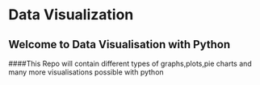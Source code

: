 # Data Visualization
## Welcome to Data  Visualisation with Python 
####This Repo will contain different types of graphs,plots,pie charts and many more visualisations possible with python 
